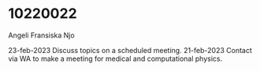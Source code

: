 # 10220022
Angeli Fransiska Njo

23-feb-2023 Discuss topics on a scheduled meeting.
21-feb-2023 Contact via WA to make a meeting for medical and computational physics.
